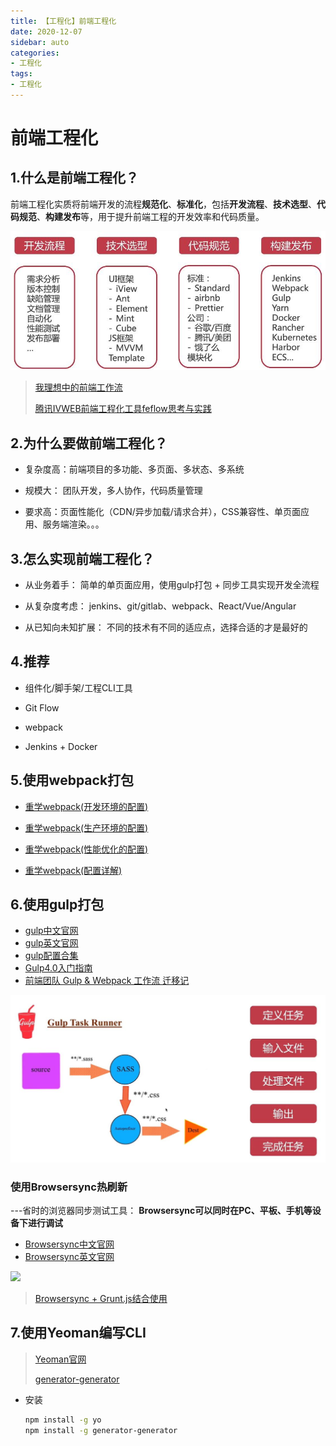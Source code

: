 ```yaml
---
title: 【工程化】前端工程化
date: 2020-12-07
sidebar: auto
categories: 
- 工程化
tags: 
- 工程化
---
```




# 前端工程化

## 1.什么是前端工程化？

前端工程化实质将前端开发的流程**规范化**、**标准化**，包括**开发流程**、**技术选型**、**代码规范**、**构建发布**等，用于提升前端工程的开发效率和代码质量。

![](../../../images/frontEnd/Front-end-engineering.jpg)

> [我理想中的前端工作流](https://segmentfault.com/a/1190000004638228?_ea=706957)
>
> [腾讯IVWEB前端工程化工具feflow思考与实践](https://segmentfault.com/a/1190000013362598?utm_source=sf-related)

## 2.为什么要做前端工程化？

+ 复杂度高：前端项目的多功能、多页面、多状态、多系统

+ 规模大： 团队开发，多人协作，代码质量管理

+ 要求高：页面性能化（CDN/异步加载/请求合并），CSS兼容性、单页面应用、服务端渲染。。。

## 3.怎么实现前端工程化？

+ 从业务着手：
简单的单页面应用，使用gulp打包 + 同步工具实现开发全流程

+ 从复杂度考虑：
jenkins、git/gitlab、webpack、React/Vue/Angular

+ 从已知向未知扩展：
不同的技术有不同的适应点，选择合适的才是最好的

## 4.推荐

+ 组件化/脚手架/工程CLI工具

+ Git Flow

+ webpack

+ Jenkins + Docker

## 5.使用webpack打包
+ [重学webpack(开发环境的配置)](https://juejin.cn/post/6902761903605415950)

+ [重学webpack(生产环境的配置)](https://juejin.cn/post/6902762475083530254)

+ [重学webpack(性能优化的配置)](https://juejin.cn/post/6903404018945654791)

+ [重学webpack(配置详解)](https://juejin.cn/post/6903817916504866824)

## 6.使用gulp打包

+ [gulp中文官网](https://www.gulpjs.com.cn/)
+ [gulp英文官网](https://gulpjs.com/)
+ [gulp配置合集](https://segmentfault.com/a/1190000012910261?utm_source=sf-related)
+ [Gulp4.0入门指南](https://segmentfault.com/a/1190000019495629?utm_source=sf-related)
+ [前端团队 Gulp & Webpack 工作流 迁移记](https://segmentfault.com/a/1190000009781971?utm_source=sf-related)

![](../../../images/frontEnd/gulp-flow.jpg)

### 使用Browsersync热刷新

---省时的浏览器同步测试工具： **Browsersync可以同时在PC、平板、手机等设备下进行调试**

+ [Browsersync中文官网](http://browsersync.cn/)
+ [Browsersync英文官网](https://browsersync.io/)

![](http://browsersync.cn/img/sync-demo.gif)

>  [Browsersync + Grunt.js结合使用](http://browsersync.cn/docs/gulp/)

## 7.使用Yeoman编写CLI

> [Yeoman官网](https://yeoman.io/)
>
> [generator-generator](https://github.com/yeoman/generator-generator)

+ 安装

  ```bash
  npm install -g yo
  npm install -g generator-generator
  ```
